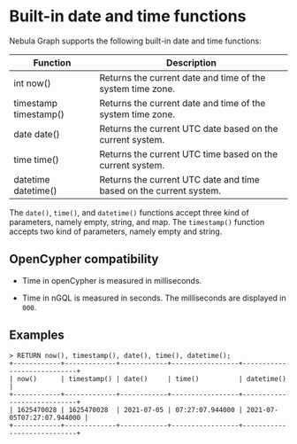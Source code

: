 # Built-in date and time functions

Nebula Graph supports the following built-in date and time functions:

Function| Description |
----  |  ----|
int now()  | Returns the current date and time of the system time zone. |
timestamp timestamp() | Returns the current date and time of the system time zone. |
date date() | Returns the current UTC date based on the current system. |
time time() | Returns the current UTC time based on the current system. |
datetime datetime() | Returns the current UTC date and time based on the current system. |

The `date()`, `time()`, and `datetime()` functions accept three kind of parameters, namely empty, string, and map. The `timestamp()` function accepts two kind of parameters, namely empty and string.

## OpenCypher compatibility

* Time in openCypher is measured in milliseconds.

* Time in nGQL is measured in seconds. The milliseconds are displayed in `000`.

## Examples

```ngql
> RETURN now(), timestamp(), date(), time(), datetime();
+------------+-------------+------------+-----------------+----------------------------+
| now()      | timestamp() | date()     | time()          | datetime()                 |
+------------+-------------+------------+-----------------+----------------------------+
| 1625470028 | 1625470028  | 2021-07-05 | 07:27:07.944000 | 2021-07-05T07:27:07.944000 |
+------------+-------------+------------+-----------------+----------------------------+
```
